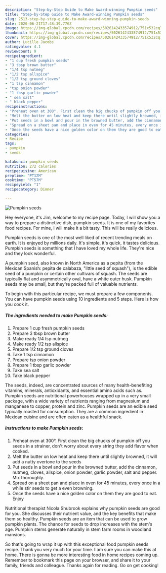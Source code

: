 ```yaml
---
description: "Step-by-Step Guide to Make Award-winning Pumpkin seeds"
title: "Step-by-Step Guide to Make Award-winning Pumpkin seeds"
slug: 2513-step-by-step-guide-to-make-award-winning-pumpkin-seeds
date: 2020-06-21T17:48:39.776Z
image: https://img-global.cpcdn.com/recipes/5026142433574912/751x532cq70/pumpkin-seeds-recipe-main-photo.jpg
thumbnail: https://img-global.cpcdn.com/recipes/5026142433574912/751x532cq70/pumpkin-seeds-recipe-main-photo.jpg
cover: https://img-global.cpcdn.com/recipes/5026142433574912/751x532cq70/pumpkin-seeds-recipe-main-photo.jpg
author: Lucille Jacobs
ratingvalue: 4.1
reviewcount: 9
recipeingredient:
- "1 cup fresh pumpkin seeds"
- "3 tbsp brown butter"
- "1/4 tsp nutmeg"
- "1/2 tsp allspice"
- "1/2 tsp ground cloves"
- "1 tsp cinnamon"
- "tsp onion powder"
- "1 tbsp garlic powder"
- " sea salt"
- " black pepper"
recipeinstructions:
- "Preheat oven at 300°. First clean the big chucks of pumpkin off you seeds in a strainer, don&#39;t worry about every string they add flavor when cooked."
- "Melt the butter on low heat and keep there until slightly browned, it will add a nutty overtone to the seeds"
- "Put seeds in a bowl and pour in the browned butter, add the cinnamon, nutmeg, cloves, allspice, onion powder, garlic powder, salt and pepper. Mix thoroughly."
- "Spread on a sheet pan and place in oven for 45 minutes, every once in a while stir seeds to get a even browning."
- "Once the seeds have a nice golden color on them they are good to eat. Enjoy"
categories:
- Recipe
tags:
- pumpkin
- seeds

katakunci: pumpkin seeds 
nutrition: 272 calories
recipecuisine: American
preptime: "PT12M"
cooktime: "PT57M"
recipeyield: "1"
recipecategory: Dinner

---
```



![Pumpkin seeds](https://img-global.cpcdn.com/recipes/5026142433574912/751x532cq70/pumpkin-seeds-recipe-main-photo.jpg)

Hey everyone, it's Jim, welcome to my recipe page. Today, I will show you a way to prepare a distinctive dish, pumpkin seeds. It is one of my favorites food recipes. For mine, I will make it a bit tasty. This will be really delicious.

Pumpkin seeds is one of the most well liked of recent trending meals on earth. It is enjoyed by millions daily. It's simple, it's quick, it tastes delicious. Pumpkin seeds is something that I have loved my whole life. They're nice and they look wonderful.

A pumpkin seed, also known in North America as a pepita (from the Mexican Spanish: pepita de calabaza, &#34;little seed of squash&#34;), is the edible seed of a pumpkin or certain other cultivars of squash. The seeds are typically flat and asymmetrically oval, have a white outer husk. Pumpkin seeds may be small, but they&#39;re packed full of valuable nutrients.


To begin with this particular recipe, we must prepare a few components. You can have pumpkin seeds using 10 ingredients and 5 steps. Here is how you cook it.

<!--inarticleads1-->

##### The ingredients needed to make Pumpkin seeds:

1. Prepare 1 cup fresh pumpkin seeds
1. Prepare 3 tbsp brown butter
1. Make ready 1/4 tsp nutmeg
1. Make ready 1/2 tsp allspice
1. Prepare 1/2 tsp ground cloves
1. Take 1 tsp cinnamon
1. Prepare tsp onion powder
1. Prepare 1 tbsp garlic powder
1. Take  sea salt
1. Take  black pepper


The seeds, indeed, are concentrated sources of many health-benefiting vitamins, minerals, antioxidants, and essential amino acids such as. Pumpkin seeds are nutritional powerhouses wrapped up in a very small package, with a wide variety of nutrients ranging from magnesium and manganese to copper, protein and zinc. Pumpkin seeds are an edible seed typically roasted for consumption. They are a common ingredient in Mexican cuisine and are often eaten as a healthful snack. 

<!--inarticleads2-->

##### Instructions to make Pumpkin seeds:

1. Preheat oven at 300°. First clean the big chucks of pumpkin off you seeds in a strainer, don&#39;t worry about every string they add flavor when cooked.
1. Melt the butter on low heat and keep there until slightly browned, it will add a nutty overtone to the seeds
1. Put seeds in a bowl and pour in the browned butter, add the cinnamon, nutmeg, cloves, allspice, onion powder, garlic powder, salt and pepper. Mix thoroughly.
1. Spread on a sheet pan and place in oven for 45 minutes, every once in a while stir seeds to get a even browning.
1. Once the seeds have a nice golden color on them they are good to eat. Enjoy


Nutritional therapist Nicola Shubrook explains why pumpkin seeds are good for you. She discusses their nutrient value, and the key benefits that make them so healthy. Pumpkin seeds are an item that can be used to grow pumpkin plants. The chance for seeds to drop increases with the stem&#39;s age. Pumpkin stems generate naturally in stem farm rooms in woodland mansions. 

So that's going to wrap it up with this exceptional food pumpkin seeds recipe. Thank you very much for your time. I am sure you can make this at home. There is gonna be more interesting food in home recipes coming up. Remember to bookmark this page on your browser, and share it to your family, friends and colleague. Thanks again for reading. Go on get cooking!
